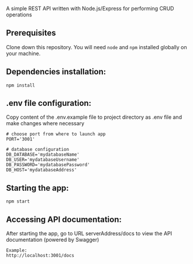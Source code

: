 A simple REST API written with Node.js/Express for performing CRUD operations

## Prerequisites
Clone down this repository. You will need `node` and `npm` installed globally on your machine.

## Dependencies installation:
```
npm install
```

## .env file configuration:
Copy content of the .env.example file to project directory as .env file and make changes where necessary
```
# choose port from where to launch app
PORT='3001'

# database configuration
DB_DATABASE='mydatabaseName'
DB_USER='mydatabaseUsername'
DB_PASSWORD='mydatabasePassword'
DB_HOST='mydatabaseAddress'
```

## Starting the app:
```
npm start
```

## Accessing API documentation:
After starting the app, go to URL serverAddress/docs to view the API documentation (powered by Swagger)
```
Example:
http://localhost:3001/docs
```
